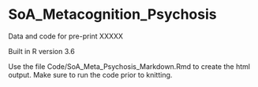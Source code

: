 # SoA_Metacognition_Psychosis
Data and code for pre-print XXXXX

Built in R version 3.6

Use the file Code/SoA_Meta_Psychosis_Markdown.Rmd to create the html output. Make sure to run the code prior to knitting.
